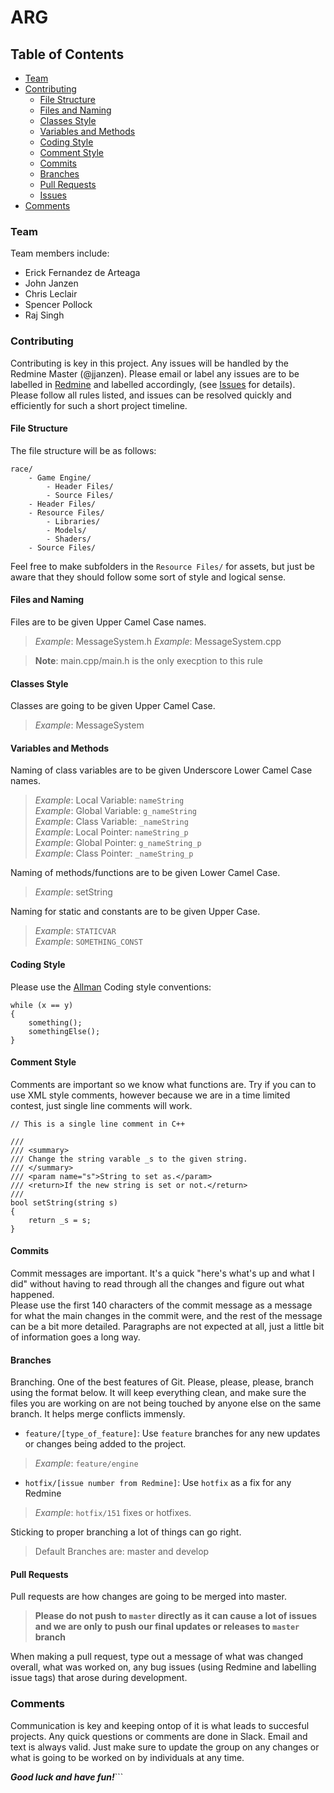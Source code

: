 # ARG
## Table of Contents
* [Team](#team)
* [Contributing](#contributing)
    * [File Structure](#file-structure)
    * [Files and Naming](#files-and-naming)
    * [Classes Style](#classes-style)
    * [Variables and Methods](#variables-and-methods)
    * [Coding Style](#coding-style)
    * [Comment Style](#comment-style)
    * [Commits](#commits)
    * [Branches](#branches)
    * [Pull Requests](#pull-requests)
    * [Issues](#issues)
* [Comments](#comments)
### Team
Team members include:  
- Erick Fernandez de Arteaga
- John Janzen
- Chris Leclair
- Spencer Pollock
- Raj Singh
### Contributing
Contributing is key in this project. Any issues will be handled by the Redmine 
Master (@jjanzen). Please email or label any issues are to be labelled in 
[Redmine](http://btechgames.bcit.ca/redmine/projects/term3-comp8551-bestaround?jump=welcome)
and labelled accordingly, (see [Issues](#issues) for details).  
Please follow all rules listed, and issues can be resolved quickly and 
efficiently for such a short project timeline.  
#### File Structure
The file structure will be as follows:
```
race/
    - Game Engine/
        - Header Files/
        - Source Files/
    - Header Files/
    - Resource Files/
        - Libraries/
        - Models/
        - Shaders/
    - Source Files/
```
Feel free to make subfolders in the `Resource Files/` for assets, but just be 
aware that they should follow some sort of style and logical sense.
#### Files and Naming
Files are to be given Upper Camel Case names.  
>*Example*: MessageSystem.h
>*Example*: MessageSystem.cpp

>**Note**: main.cpp/main.h is the only execption to this rule  

#### Classes Style
Classes are going to be given Upper Camel Case.
>*Example*: MessageSystem

#### Variables and Methods
Naming of class variables are to be given Underscore Lower Camel Case names.  
>*Example*: Local Variable: `nameString`  
>*Example*: Global Variable: `g_nameString`  
>*Example*: Class Variable: `_nameString`  
>*Example*: Local Pointer: `nameString_p`  
>*Example*: Global Pointer: `g_nameString_p`  
>*Example*: Class Pointer: `_nameString_p`   

Naming of methods/functions are to be given Lower Camel Case.
>*Example*: setString  

Naming for static and constants are to be given Upper Case.
>*Example*: `STATICVAR`  
>*Example*: `SOMETHING_CONST`  
#### Coding Style
Please use the [Allman](https://en.wikipedia.org/wiki/Indent_style#Allman_style) 
Coding style conventions:
```
while (x == y)
{
    something();
    somethingElse();
}
```
#### Comment Style
Comments are important so we know what functions are. Try if you can to use XML 
style comments, however because we are in a time limited contest, just single 
line comments will work.
```
// This is a single line comment in C++
```
```
///
/// <summary>
/// Change the string varable _s to the given string.
/// </summary>
/// <param name="s">String to set as.</param>
/// <return>If the new string is set or not.</return>
///
bool setString(string s)
{
    return _s = s;
}
```
#### Commits
Commit messages are important. It's a quick "here's what's up and what I did" 
without having to read through all the changes and figure out what happened.  
Please use the first 140 characters of the commit message as a message for what 
the main changes in the commit were, and the rest of the message can be a bit 
more detailed. Paragraphs are not expected at all, just a little bit of 
information goes a long way.
#### Branches
Branching. One of the best features of Git. Please, please, please, branch 
using the format below. It will keep everything clean, and make sure the files 
you are working on are not being touched by anyone else on the same branch. It 
helps merge conflicts immensly.
- `feature/[type_of_feature]`: Use `feature` branches for any new updates or 
changes being added to the project.
>*Example*: `feature/engine`
- `hotfix/[issue number from Redmine]`: Use `hotfix` as a fix for any Redmine 
>*Example*: `hotfix/151`
fixes or hotfixes.  

Sticking to proper branching a lot of things can go right.
>Default Branches are: master and develop  
#### Pull Requests
Pull requests are how changes are going to be merged into master.
> **Please do not push to `master` directly as it can cause a lot of issues and 
we are only to push our final updates or releases to `master` branch**  

When making a pull request, type out a message of what was changed overall, 
what was worked on, any bug issues (using Redmine and labelling issue tags) 
that arose during development.
### Comments
Communication is key and keeping ontop of it is what leads to succesful 
projects. Any quick questions or comments are done in Slack. Email and text is 
always valid. Just make sure to update the group on any changes or what is 
going to be worked on by individuals at any time.  

***Good luck and have fun!***```